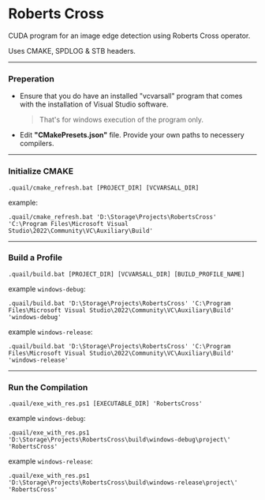 # Roberts Cross
CUDA program for an image edge detection using Roberts Cross operator.

Uses CMAKE, SPDLOG & STB headers.

---

### Preperation
- Ensure that you do have an installed "vcvarsall" program that comes with the installation of Visual Studio software.
  > That's for windows execution of the program only.
- Edit **"CMakePresets.json"** file. Provide your own paths to necessery compilers.

---

### Initialize CMAKE
`.quail/cmake_refresh.bat [PROJECT_DIR] [VCVARSALL_DIR]`

example:

`.quail/cmake_refresh.bat 'D:\Storage\Projects\RobertsCross' 'C:\Program Files\Microsoft Visual Studio\2022\Community\VC\Auxiliary\Build'`

---

### Build a Profile
`.quail/build.bat [PROJECT_DIR] [VCVARSALL_DIR] [BUILD_PROFILE_NAME]`

example `windows-debug`:

`.quail/build.bat 'D:\Storage\Projects\RobertsCross' 'C:\Program Files\Microsoft Visual Studio\2022\Community\VC\Auxiliary\Build' 'windows-debug'`

example `windows-release`:

`.quail/build.bat 'D:\Storage\Projects\RobertsCross' 'C:\Program Files\Microsoft Visual Studio\2022\Community\VC\Auxiliary\Build' 'windows-release'`

---

### Run the Compilation
`.quail/exe_with_res.ps1 [EXECUTABLE_DIR] 'RobertsCross'`

example `windows-debug`:

`.quail/exe_with_res.ps1 'D:\Storage\Projects\RobertsCross\build\windows-debug\project\' 'RobertsCross'`

example `windows-release`:

`.quail/exe_with_res.ps1 'D:\Storage\Projects\RobertsCross\build\windows-release\project\' 'RobertsCross'`
